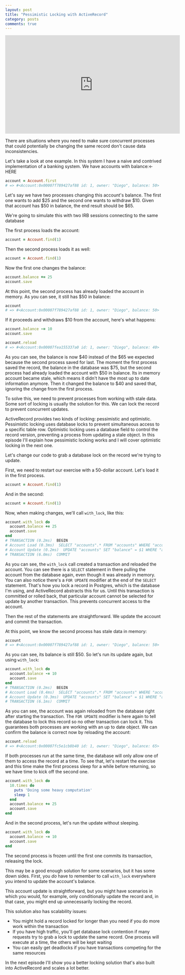 ```yaml
---
layout: post
title: "Pessimistic Locking with ActiveRecord"
category: posts
comments: true
---
```


<iframe width="560" height="315" src="https://www.youtube.com/embed/MOcdL3F6NyM" title="YouTube video player" frameborder="0" allow="accelerometer; autoplay; clipboard-write; encrypted-media; gyroscope; picture-in-picture" allowfullscreen></iframe>

There are situations where you need to make sure concurrent processes that could potentially be changing the
same record don't cause data inconsistencies.

Let's take a look at one example. In this system I have a naive and contrived implementation of a banking system.
We have accounts with balance:<- HERE

```ruby
account = Account.first
# => #<Account:0x00007f789427af88 id: 1, owner: "Diego", balance: 50>
```

Let's say we have two processes changing this account's balance. The first one wants to add $25 and the second one
wants to withdraw $10. Given that account has $50 in balance, the end result should be $65.

We're going to simulate this with two IRB sessions connecting to the same database

The first process loads the account:

```ruby
account = Account.find(1)
```

Then the second process loads it as well:

```ruby
account = Account.find(1)
```

Now the first one changes the balance:

```ruby
account.balance += 25
account.save
```

At this point, the second process has already loaded the account in memory. As you can see, it still has $50
in balance:

```ruby
account
# => #<Account:0x00007f789427af88 id: 1, owner: "Diego", balance: 50>
```

If it proceeds and withdraws $10 from the account, here's what happens:

```ruby
account.balance -= 10
account.save

account.reload
# => #<Account:0x00007fea155337a0 id: 1, owner: "Diego", balance: 40>
```

As you can see, the balance is now $40 instead of the $65 we expected because the second process saved for last.
The moment the first process saved the record, the balance in the database was $75, but the second process had already
loaded the account with $50 in balance. Its in memory account became stale, which means it didn't have the most
up to date information anymore. Then it changed the balance to $40 and saved that, ignoring the change
from the first process.

To solve this, we need to prevent processes from working with stale data. Some sort of locking is
usually the solution for this. We can lock the record to prevent concurrent updates.

ActiveRecord provides two kinds of locking: pessimistic and optimistic. Pessimistic locking uses database locks
to prevent simultaneous access to a specific table row. Optimistic locking uses a database field to control
the record version, preventing a process from updating a stale object. In this episode I'll explain how
pessimistic locking works and I will cover optimistic locking in the next one.

Let's change our code to grab a database lock on the record we're trying to update.

First, we need to restart our exercise with a 50-dollar account. Let's load it in the first process.

```ruby
account = Account.find(1)
```

And in the second:

```ruby
account = Account.find(1)
```

Now, when making changes, we'll call `with_lock`, like this:

```ruby
account.with_lock do
  account.balance += 25
  account.save
end
# TRANSACTION (0.2ms)  BEGIN
# Account Load (0.3ms)  SELECT "accounts".* FROM "accounts" WHERE "accounts"."id" = $1 LIMIT $2 FOR UPDATE  [["id", 1], ["LIMIT", 1]]
# Account Update (0.2ms)  UPDATE "accounts" SET "balance" = $1 WHERE "accounts"."id" = $2  [["balance", 75], ["id", 1]]
# TRANSACTION (6.0ms)  COMMIT
```

As you can see, the `with_lock` call created a transaction and reloaded the account. You can see there is a `SELECT`
statement in there pulling the account from the database again, even though it was already in memory. You can also
notice there's a `FOR UPDATE` modifier at the end of the `SELECT` statement. That's how you lock a record in
Postgres, which is the database I'm using, and ActiveRecord abstracts this for us. Until this transaction
is committed or rolled back, that particular account cannot be selected for update by another transaction.
This prevents concurrent access to the account.

Then the rest of the statements are straightforward. We update the account and commit the transaction.

At this point, we know the second process has stale data in memory:

```ruby
account
# => #<Account:0x00007f789427af88 id: 1, owner: "Diego", balance: 50>
```

As you can see, its balance is still $50. So let's run its update again, but using `with_lock`:

```ruby
account.with_lock do
  account.balance -= 10
  account.save
end
# TRANSACTION (0.2ms)  BEGIN
# Account Load (0.4ms)  SELECT "accounts".* FROM "accounts" WHERE "accounts"."id" = $1 LIMIT $2 FOR UPDATE  [["id", 1], ["LIMIT", 1]]
# Account Update (0.3ms)  UPDATE "accounts" SET "balance" = $1 WHERE "accounts"."id" = $2  [["balance", 65], ["id", 1]]
# TRANSACTION (6.1ms)  COMMIT
```

As you can see, the account was again reloaded from the database right after starting the transaction.
The `FOR UPDATE` modifier is here again to tell the database to lock this record so no other transaction
can lock it. This guarantees both processes are working with an up to date object. We can confirm the
balance is correct now by reloading the account:

```ruby
account.reload
# => #<Account:0x00007fc5e1cb8b40 id: 1, owner: "Diego", balance: 65>
```

If both processes run at the same time, the database will only allow one of them to access the record at a time.
To see that, let's restart the exercise and this time make the first process sleep for a while before returning,
so we have time to kick off the second one.

```ruby
account.with_lock do
  10.times do
    puts 'Doing some heavy computation'
    sleep 1
  end
  account.balance += 25
  account.save
end
```

And in the second process, let's run the update without sleeping.

```ruby
account.with_lock do
  account.balance -= 10
  account.save
end
```

The second process is frozen until the first one commits its transaction, releasing the lock.

This may be a good enough solution for some scenarios, but it has some down sides. First, you _do_
have to remember to call `with_lock` everywhere you intend to update the account's balance.

This account update is straightforward, but you might have scenarios in which you would, for example, only
conditionally update the record and, in that case, you might end up unnecessarily locking the record.

This solution also has scalability issues:

* You might hold a record locked for longer than you need if you do more work within the transaction
* If you have high traffic, you'll get database lock contention if many requests try to grab a lock to update
  the same record. One process will execute at a time, the others will be kept waiting
* You can easily get deadlocks if you have transactions competing for the same resources

In the next episode I'll show you a better locking solution that's also built into ActiveRecord and
scales a lot better.
